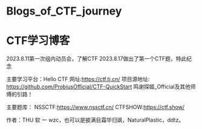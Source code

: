 # Blogs_of_CTF_journey
# CTF学习博客

2023.8.11第一次组内动员会，了解CTF
2023.8.17做出了第一个CTF题，特此纪念

主要学习平台：Hello CTF
网址:https://ctf.tj.cn/
项目源地址: https://github.com/ProbiusOfficial/CTF-QuickStart
鸣谢探姬_Official及其他师傅的引路！

主要题库：
NSSCTF:https://www.nssctf.cn/
CTFSHOW:https://ctf.show/

作者：THU 软 一 wzc，也可以是披满目霜华归飒，NaturalPlastic，ddtz。